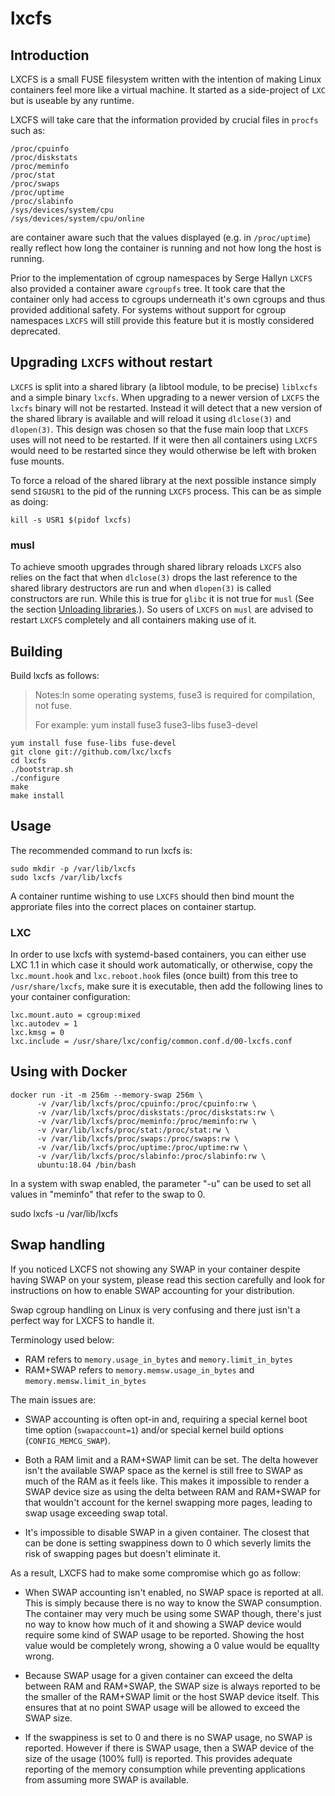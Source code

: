 # lxcfs

## Introduction
LXCFS is a small FUSE filesystem written with the intention of making Linux
containers feel more like a virtual machine. It started as a side-project of
`LXC` but is useable by any runtime.

LXCFS will take care that the information provided by crucial files in `procfs`
such as:

```
/proc/cpuinfo
/proc/diskstats
/proc/meminfo
/proc/stat
/proc/swaps
/proc/uptime
/proc/slabinfo
/sys/devices/system/cpu
/sys/devices/system/cpu/online
```

are container aware such that the values displayed (e.g. in `/proc/uptime`)
really reflect how long the container is running and not how long the host is
running.

Prior to the implementation of cgroup namespaces by Serge Hallyn `LXCFS` also
provided a container aware `cgroupfs` tree. It took care that the container
only had access to cgroups underneath it's own cgroups and thus provided
additional safety. For systems without support for cgroup namespaces `LXCFS`
will still provide this feature but it is mostly considered deprecated.

## Upgrading `LXCFS` without restart

`LXCFS` is split into a shared library (a libtool module, to be precise)
`liblxcfs` and a simple binary `lxcfs`. When upgrading to a newer version of
`LXCFS` the `lxcfs` binary will not be restarted. Instead it will detect that
a new version of the shared library is available and will reload it using
`dlclose(3)` and `dlopen(3)`. This design was chosen so that the fuse main loop
that `LXCFS` uses will not need to be restarted. If it were then all containers
using `LXCFS` would need to be restarted since they would otherwise be left
with broken fuse mounts.

To force a reload of the shared library at the next possible instance simply
send `SIGUSR1` to the pid of the running `LXCFS` process. This can be as simple
as doing:

    kill -s USR1 $(pidof lxcfs)

### musl

To achieve smooth upgrades through shared library reloads `LXCFS` also relies
on the fact that when `dlclose(3)` drops the last reference to the shared
library destructors are run and when `dlopen(3)` is called constructors are
run. While this is true for `glibc` it is not true for `musl` (See the section
[Unloading libraries](https://wiki.musl-libc.org/functional-differences-from-glibc.html).).
So users of `LXCFS` on `musl` are advised to restart `LXCFS` completely and all
containers making use of it.

## Building
Build lxcfs as follows:
> Notes:In some operating systems, fuse3 is required for compilation, not fuse.
>
>For example: yum install fuse3 fuse3-libs fuse3-devel

    yum install fuse fuse-libs fuse-devel
    git clone git://github.com/lxc/lxcfs
    cd lxcfs
    ./bootstrap.sh
    ./configure
    make
    make install

## Usage
The recommended command to run lxcfs is:

    sudo mkdir -p /var/lib/lxcfs
    sudo lxcfs /var/lib/lxcfs

A container runtime wishing to use `LXCFS` should then bind mount the
approriate files into the correct places on container startup.

### LXC
In order to use lxcfs with systemd-based containers, you can either use
LXC 1.1 in which case it should work automatically, or otherwise, copy
the `lxc.mount.hook` and `lxc.reboot.hook` files (once built) from this tree to
`/usr/share/lxcfs`, make sure it is executable, then add the
following lines to your container configuration:
```
lxc.mount.auto = cgroup:mixed
lxc.autodev = 1
lxc.kmsg = 0
lxc.include = /usr/share/lxc/config/common.conf.d/00-lxcfs.conf
```

## Using with Docker

```
docker run -it -m 256m --memory-swap 256m \
      -v /var/lib/lxcfs/proc/cpuinfo:/proc/cpuinfo:rw \
      -v /var/lib/lxcfs/proc/diskstats:/proc/diskstats:rw \
      -v /var/lib/lxcfs/proc/meminfo:/proc/meminfo:rw \
      -v /var/lib/lxcfs/proc/stat:/proc/stat:rw \
      -v /var/lib/lxcfs/proc/swaps:/proc/swaps:rw \
      -v /var/lib/lxcfs/proc/uptime:/proc/uptime:rw \
      -v /var/lib/lxcfs/proc/slabinfo:/proc/slabinfo:rw \
      ubuntu:18.04 /bin/bash
 ```

 In a system with swap enabled, the parameter "-u" can be used to set all values in "meminfo" that refer to the swap to 0.

 sudo lxcfs -u /var/lib/lxcfs

## Swap handling
If you noticed LXCFS not showing any SWAP in your container despite
having SWAP on your system, please read this section carefully and look
for instructions on how to enable SWAP accounting for your distribution.

Swap cgroup handling on Linux is very confusing and there just isn't a
perfect way for LXCFS to handle it.

Terminology used below:
 - RAM refers to `memory.usage_in_bytes` and `memory.limit_in_bytes`
 - RAM+SWAP refers to `memory.memsw.usage_in_bytes` and `memory.memsw.limit_in_bytes`

The main issues are:
 - SWAP accounting is often opt-in and, requiring a special kernel boot
   time option (`swapaccount=1`) and/or special kernel build options
   (`CONFIG_MEMCG_SWAP`).

 - Both a RAM limit and a RAM+SWAP limit can be set. The delta however
   isn't the available SWAP space as the kernel is still free to SWAP as
   much of the RAM as it feels like. This makes it impossible to render
   a SWAP device size as using the delta between RAM and RAM+SWAP for that
   wouldn't account for the kernel swapping more pages, leading to swap
   usage exceeding swap total.

 - It's impossible to disable SWAP in a given container. The closest
   that can be done is setting swappiness down to 0 which severly limits
   the risk of swapping pages but doesn't eliminate it.

As a result, LXCFS had to make some compromise which go as follow:
 - When SWAP accounting isn't enabled, no SWAP space is reported at all.
   This is simply because there is no way to know the SWAP consumption.
   The container may very much be using some SWAP though, there's just
   no way to know how much of it and showing a SWAP device would require
   some kind of SWAP usage to be reported. Showing the host value would be
   completely wrong, showing a 0 value would be equallty wrong.

 - Because SWAP usage for a given container can exceed the delta between
   RAM and RAM+SWAP, the SWAP size is always reported to be the smaller of
   the RAM+SWAP limit or the host SWAP device itself. This ensures that at no
   point SWAP usage will be allowed to exceed the SWAP size.

 - If the swappiness is set to 0 and there is no SWAP usage, no SWAP is reported.
   However if there is SWAP usage, then a SWAP device of the size of the
   usage (100% full) is reported. This provides adequate reporting of
   the memory consumption while preventing applications from assuming more
   SWAP is available.

